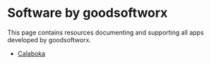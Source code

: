# Software by goodsoftworx
This page contains resources documenting and supporting all apps developed by goodsoftworx.

- [Calaboka](https://goodsoftworx.github.io/calaboka-issues)
